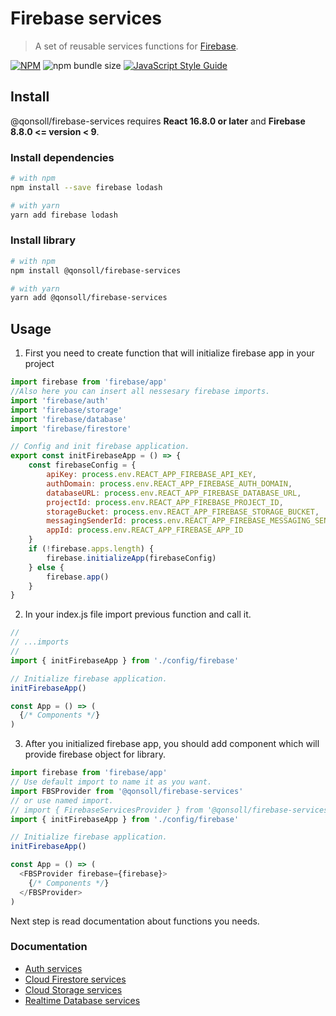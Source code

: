 # Firebase services

> A set of reusable services functions for [Firebase](https://firebase.google.com/).

[![NPM](https://img.shields.io/npm/v/@qonsoll/firebase-services.svg)](https://www.npmjs.com/package/@qonsoll/firebase-services)
![npm bundle size](https://img.shields.io/bundlephobia/min/@qonsoll/firebase-services)
[![JavaScript Style Guide](https://img.shields.io/badge/code_style-standard-brightgreen.svg)](https://standardjs.com)


## Install

@qonsoll/firebase-services requires **React 16.8.0 or later** and **Firebase 8.8.0 <= version < 9**.

### Install dependencies

```bash
# with npm
npm install --save firebase lodash

# with yarn
yarn add firebase lodash
```

### Install library

```bash
# with npm
npm install @qonsoll/firebase-services

# with yarn
yarn add @qonsoll/firebase-services
```


## Usage

1. First you need to create function that will initialize firebase app in your project

```js
import firebase from 'firebase/app'
//Also here you can insert all nessesary firebase imports.
import 'firebase/auth'
import 'firebase/storage'
import 'firebase/database'
import 'firebase/firestore'

// Config and init firebase application.
export const initFirebaseApp = () => {
	const firebaseConfig = {
		apiKey: process.env.REACT_APP_FIREBASE_API_KEY,
		authDomain: process.env.REACT_APP_FIREBASE_AUTH_DOMAIN,
		databaseURL: process.env.REACT_APP_FIREBASE_DATABASE_URL,
		projectId: process.env.REACT_APP_FIREBASE_PROJECT_ID,
		storageBucket: process.env.REACT_APP_FIREBASE_STORAGE_BUCKET,
		messagingSenderId: process.env.REACT_APP_FIREBASE_MESSAGING_SENDER_ID,
		appId: process.env.REACT_APP_FIREBASE_APP_ID
	}
	if (!firebase.apps.length) {
		firebase.initializeApp(firebaseConfig)
	} else {
		firebase.app()
	}
}

```
2. In your index.js file import previous function and call it.

```js
//
// ...imports
//
import { initFirebaseApp } from './config/firebase'

// Initialize firebase application.
initFirebaseApp()

const App = () => (
  {/* Components */}
)
```

3. After you initialized firebase app, you should add component which will provide firebase object for library.

```js
import firebase from 'firebase/app'
// Use default import to name it as you want.
import FBSProvider from '@qonsoll/firebase-services'
// or use named import.
// import { FirebaseServicesProvider } from '@qonsoll/firebase-services'
import { initFirebaseApp } from './config/firebase'

// Initialize firebase application.
initFirebaseApp()

const App = () => ( 
  <FBSProvider firebase={firebase}>
	{/* Components */}
  </FBSProvider>
)
```

Next step is read documentation about functions you needs.

### Documentation

- [Auth services](/src/hooks/useAuthServices)
- [Cloud Firestore services](/src/hooks/useFirestoreServices)
- [Cloud Storage services](/src/hooks/useStorageServices)
- [Realtime Database services](/src/hooks/useDatabaseServices)
